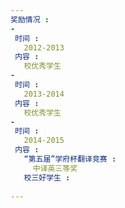 ```yaml
---
奖励情况 : 
- 
 时间 : 
   2012-2013 
 内容 : 
   校优秀学生
-
 时间 : 
   2013-2014 
 内容 : 
   校优秀学生
-
 时间 : 
   2014-2015 
 内容 : 
   “第五届”学府杯翻译竞赛 : 
     中译英三等奖
   校三好学生 : 
     
---
```

